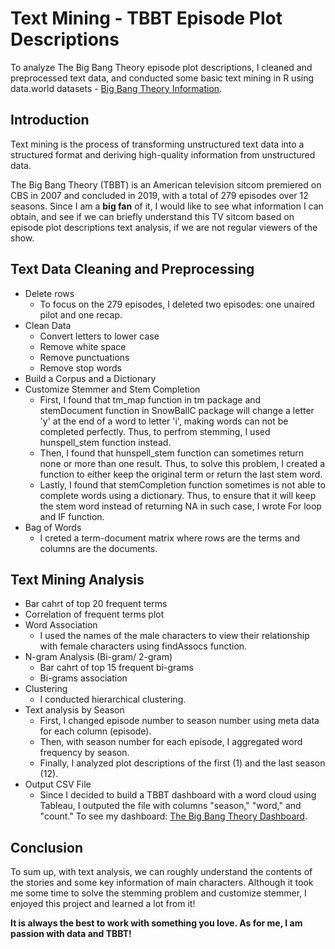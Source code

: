 # Text Mining - TBBT Episode Plot Descriptions
To analyze The Big Bang Theory episode plot descriptions, I cleaned and preprocessed text data, and conducted some basic text mining in R using data.world datasets - [Big Bang Theory Information](https://data.world/priyankad0993/big-band-theory-information).
## Introduction
Text mining is the process of transforming unstructured text data into a structured format and deriving high-quality information from unstructured data. 

The Big Bang Theory (TBBT) is an American television sitcom premiered on CBS in 2007 and concluded in 2019, with a total of 279 episodes over 12 seasons. Since I am a <strong>big fan</strong> of it, I would like to see what information I can obtain, and see if we can briefly understand this TV sitcom based on episode plot descriptions text analysis, if we are not regular viewers of the show.

## Text Data Cleaning and Preprocessing
   - Delete rows
     - To focus on the 279 episodes, I deleted two episodes: one unaired pilot and one recap.
   - Clean Data
     - Convert letters to lower case
     - Remove white space
     - Remove punctuations
     - Remove stop words
   - Build a Corpus and a Dictionary
   - Customize Stemmer and Stem Completion
     - First, I found that tm_map function in tm package and stemDocument function in SnowBallC package will change a letter 'y' at the end of a word to letter 'i', making words can not be completed perfectly. Thus, to perfrom stemming, I used hunspell_stem function instead.      
     - Then, I found that hunspell_stem function can sometimes return none or more than one result. Thus, to solve this problem, I created a function to either keep the original term or return the last stem word.
     - Lastly, I found that stemCompletion function sometimes is not able to complete words using a dictionary. Thus, to ensure that it will keep the stem word instead of returning NA in such case, I wrote For loop and IF function.
   - Bag of Words
     - I creted a term-document matrix where rows are the terms and columns are the documents.
## Text Mining Analysis
   - Bar cahrt of top 20 frequent terms
   - Correlation of frequent terms plot
   - Word Association
     - I used the names of the male characters to view their relationship with female characters using findAssocs function.
   - N-gram Analysis (Bi-gram/ 2-gram)
     - Bar cahrt of top 15 frequent bi-grams
     - Bi-grams association
   - Clustering
     - I conducted hierarchical clustering.
   - Text analysis by Season
     - First, I changed episode number to season number using meta data for each column (episode).
     - Then, with season number for each episode, I aggregated word frequency by season.
     - Finally, I analyzed plot descriptions of the first (1) and the last season (12).
   - Output CSV File
     - Since I decided to build a TBBT dashboard with a word cloud using Tableau, I outputed the file with columns "season," "word," and "count." To see my dashboard: [The Big Bang Theory Dashboard](https://public.tableau.com/app/profile/kuan.pei.lai/viz/TBBT/TBBT).
## Conclusion
To sum up, with text analysis, we can roughly understand the contents of the stories and some key information of main characters. Although it took me some time to solve the stemming problem and customize stemmer, I enjoyed this project and learned a lot from it! 

<strong>It is always the best to work with something you love. As for me, I am passion with data and TBBT!</strong>

